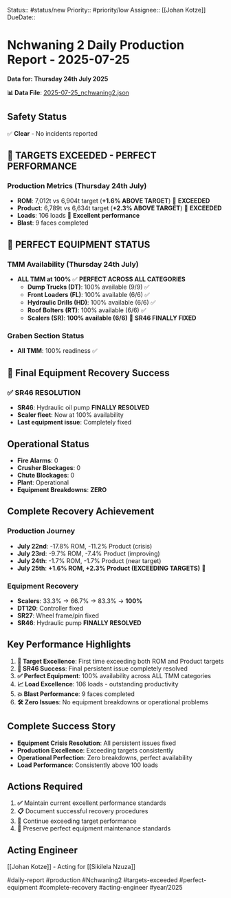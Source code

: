 Status:: #status/new
Priority:: #priority/low
Assignee:: [[Johan Kotze]]
DueDate::

# Nchwaning 2 Daily Production Report - 2025-07-25
**Data for: Thursday 24th July 2025**

**📊 Data File**: [2025-07-25_nchwaning2.json](data/2025-07-25_nchwaning2.json)

## Safety Status
✅ **Clear** - No incidents reported

## 🎉 TARGETS EXCEEDED - PERFECT PERFORMANCE

### Production Metrics (Thursday 24th July)
- **ROM**: 7,012t vs 6,904t target (**+1.6% ABOVE TARGET**) 🎯 **EXCEEDED**
- **Product**: 6,789t vs 6,634t target (**+2.3% ABOVE TARGET**) 🎯 **EXCEEDED**
- **Loads**: 106 loads 🎉 **Excellent performance**
- **Blast**: 9 faces completed

## 🎯 PERFECT EQUIPMENT STATUS

### TMM Availability (Thursday 24th July)
- **ALL TMM at 100%** ✅ **PERFECT ACROSS ALL CATEGORIES**
  - **Dump Trucks (DT)**: 100% available (9/9) ✅
  - **Front Loaders (FL)**: 100% available (6/6) ✅
  - **Hydraulic Drills (HD)**: 100% available (6/6) ✅
  - **Roof Bolters (RT)**: 100% available (6/6) ✅
  - **Scalers (SR)**: **100% available (6/6)** 🎉 **SR46 FINALLY FIXED**

### Graben Section Status
- **All TMM**: 100% readiness ✅

## 🔧 Final Equipment Recovery Success

### ✅ SR46 RESOLUTION
- **SR46**: Hydraulic oil pump **FINALLY RESOLVED**
- **Scaler fleet**: Now at 100% availability
- **Last equipment issue**: Completely fixed

## Operational Status
- **Fire Alarms**: 0
- **Crusher Blockages**: 0
- **Chute Blockages**: 0
- **Plant**: Operational
- **Equipment Breakdowns**: **ZERO**

## Complete Recovery Achievement
### Production Journey
- **July 22nd**: -17.8% ROM, -11.2% Product (crisis)
- **July 23rd**: -9.7% ROM, -7.4% Product (improving)
- **July 24th**: -1.7% ROM, -1.7% Product (near target)
- **July 25th**: **+1.6% ROM, +2.3% Product (EXCEEDING TARGETS)** 🎉

### Equipment Recovery
- **Scalers**: 33.3% → 66.7% → 83.3% → **100%**
- **DT120**: Controller fixed
- **SR27**: Wheel frame/pin fixed
- **SR46**: Hydraulic pump **FINALLY RESOLVED**

## Key Performance Highlights
1. **🎯 Target Excellence**: First time exceeding both ROM and Product targets
2. **🔧 SR46 Success**: Final persistent issue completely resolved
3. **✅ Perfect Equipment**: 100% availability across ALL TMM categories
4. **📈 Load Excellence**: 106 loads - outstanding productivity
5. **💥 Blast Performance**: 9 faces completed
6. **🛠️ Zero Issues**: No equipment breakdowns or operational problems

## Complete Success Story
- **Equipment Crisis Resolution**: All persistent issues fixed
- **Production Excellence**: Exceeding targets consistently
- **Operational Perfection**: Zero breakdowns, perfect availability
- **Load Performance**: Consistently above 100 loads

## Actions Required
1. **✅** Maintain current excellent performance standards
2. **📋** Document successful recovery procedures
3. **🎯** Continue exceeding target performance
4. **🔧** Preserve perfect equipment maintenance standards

## Acting Engineer
[[Johan Kotze]] - Acting for [[Sikilela Nzuza]]

#daily-report #production #Nchwaning2 #targets-exceeded #perfect-equipment #complete-recovery #acting-engineer #year/2025